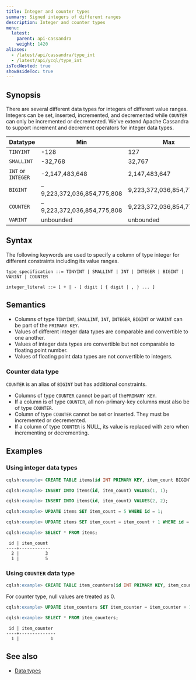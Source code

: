 ```yaml
---
title: Integer and counter types
summary: Signed integers of different ranges
description: Integer and counter types
menu:
  latest:
    parent: api-cassandra
    weight: 1420
aliases:
  - /latest/api/cassandra/type_int
  - /latest/api/ycql/type_int
isTocNested: true
showAsideToc: true
---
```


## Synopsis

There are several different data types for integers of different value ranges. Integers can be set, inserted, incremented, and decremented while `COUNTER` can only be incremented or decremented. We've extend Apache Cassandra to support increment and decrement operators for integer data types.

Datatype | Min | Max |
---------|-----|-----|
`TINYINT` | -128 | 127 |
`SMALLINT` | -32,768 | 32,767 |
`INT` or `INTEGER` | -2,147,483,648 | 2,147,483,647 |
`BIGINT` | –9,223,372,036,854,775,808 | 9,223,372,036,854,775,807 |
`COUNTER` | –9,223,372,036,854,775,808 | 9,223,372,036,854,775,807 |
`VARINT` | unbounded | unbounded |

## Syntax

The following keywords are used to specify a column of type integer for different constraints including its value ranges.

```
type_specification ::= TINYINT | SMALLINT | INT | INTEGER | BIGINT | VARINT | COUNTER

integer_literal ::= [ + | - ] digit [ { digit | , } ... ]
```

## Semantics

- Columns of type `TINYINT`, `SMALLINT`, `INT`, `INTEGER`, `BIGINT` or `VARINT` can be part of the `PRIMARY KEY`.
- Values of different integer data types are comparable and convertible to one another.
- Values of integer data types are convertible but not comparable to floating point number.
- Values of floating point data types are not convertible to integers.

### Counter data type

`COUNTER` is an alias of `BIGINT` but has additional constraints.

- Columns of type `COUNTER` cannot be part of the`PRIMARY KEY`.
- If a column is of type `COUNTER`, all non-primary-key columns must also be of type `COUNTER`.
- Column of type `COUNTER` cannot be set or inserted. They must be incremented or decremented.
- If a column of type `COUNTER` is NULL, its value is replaced with zero when incrementing or decrementing.

## Examples

### Using integer data types

```sql
cqlsh:example> CREATE TABLE items(id INT PRIMARY KEY, item_count BIGINT);
```

```sql
cqlsh:example> INSERT INTO items(id, item_count) VALUES(1, 1);
```

```sql
cqlsh:example> INSERT INTO items(id, item_count) VALUES(2, 2);
```

```sql
cqlsh:example> UPDATE items SET item_count = 5 WHERE id = 1;
```

```sql
cqlsh:example> UPDATE items SET item_count = item_count + 1 WHERE id = 2;
```

```sql
cqlsh:example> SELECT * FROM items;
```

```
 id | item_count
----+------------
  2 |          3
  1 |          5
```

### Using `COUNTER` data type

```sql
cqlsh:example> CREATE TABLE item_counters(id INT PRIMARY KEY, item_counter COUNTER);
```

For counter type, null values are treated as 0.

```sql
cqlsh:example> UPDATE item_counters SET item_counter = item_counter + 1 WHERE id = 1;
```

```sql
cqlsh:example> SELECT * FROM item_counters;
```

```
 id | item_counter
----+--------------
  1 |            1
```

## See also

- [Data types](..#data-types)
